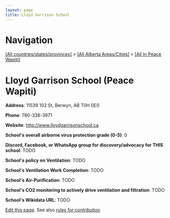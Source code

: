```yaml
---
layout: page
title: Lloyd Garrison School
---
```

# Navigation

[[All countries/states/provinces]](../../..) > [[All Alberta Areas/Cities]](../..) > [[All In Peace Wapiti]](..)

# Lloyd Garrison School (Peace Wapiti)

**Address**: 11539 102 St, Berwyn, AB T0H 0E0

**Phone**: 780-338-3971

**Website**: <http://www.lloydgarrisonschool.ca>

**School's overall airborne virus protection grade (0-5)**: 0

**Discord, Facebook, or WhatsApp group for discovery/advocacy for THIS school**: TODO

**School's policy on Ventilation**: TODO

**School's Ventilation Work Completion**: TODO

**School's Air-Purification**: TODO

**School's CO2 monitoring to actively drive ventilation and filtration**: TODO

**School's Wikidata URL**: TODO


[Edit this page](https://github.com/ventilate-schools/AB/edit/main/./Peace_Wapiti/Lloyd_Garrison_School.md). See also [rules for contribution](../../../contribution-rules/)